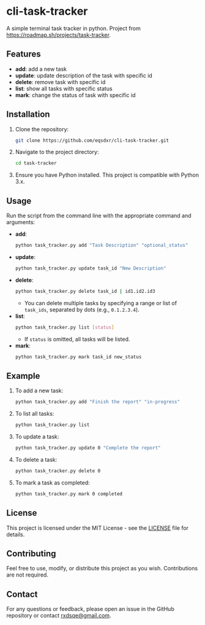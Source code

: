 # cli-task-tracker

A simple terminal task tracker in python. Project from https://roadmap.sh/projects/task-tracker.

## Features

- **add**: add a new task
- **update**: update description of the task with specific id
- **delete**: remove task with specific id
- **list**: show all tasks with specific status
- **mark**: change the status of task with specific id 

## Installation

1. Clone the repository:
    ```bash
    git clone https://github.com/eqsdxr/cli-task-tracker.git
    ```
2. Navigate to the project directory:
    ```bash
    cd task-tracker
    ```
3. Ensure you have Python installed. This project is compatible with Python 3.x.

## Usage

Run the script from the command line with the appropriate command and arguments:

- **add**:
    ```bash
    python task_tracker.py add "Task Description" "optional_status"
    ```
- **update**:
    ```bash
    python task_tracker.py update task_id "New Description"
    ```
- **delete**:
    ```bash
    python task_tracker.py delete task_id | id1.id2.id3
    ```
    - You can delete multiple tasks by specifying a range or list of `task_ids`, separated by dots (e.g., `0.1.2.3.4`).
- **list**:
    ```bash
    python task_tracker.py list [status]
    ```
    - If `status` is omitted, all tasks will be listed.
- **mark**:
    ```bash
    python task_tracker.py mark task_id new_status
    ```

## Example

1. To add a new task:
    ```bash
    python task_tracker.py add "Finish the report" "in-progress"
    ```

2. To list all tasks:
    ```bash
    python task_tracker.py list
    ```

3. To update a task:
    ```bash
    python task_tracker.py update 0 "Complete the report"
    ```

4. To delete a task:
    ```bash
    python task_tracker.py delete 0
    ```

5. To mark a task as completed:
    ```bash
    python task_tracker.py mark 0 completed
    ```

## License

This project is licensed under the MIT License - see the [LICENSE](LICENSE) file for details.

## Contributing

Feel free to use, modify, or distribute this project as you wish. Contributions are not required.


## Contact

For any questions or feedback, please open an issue in the GitHub repository or contact [rxdsqe@gmail.com](mailto:rxdsqe@gmail.com).
